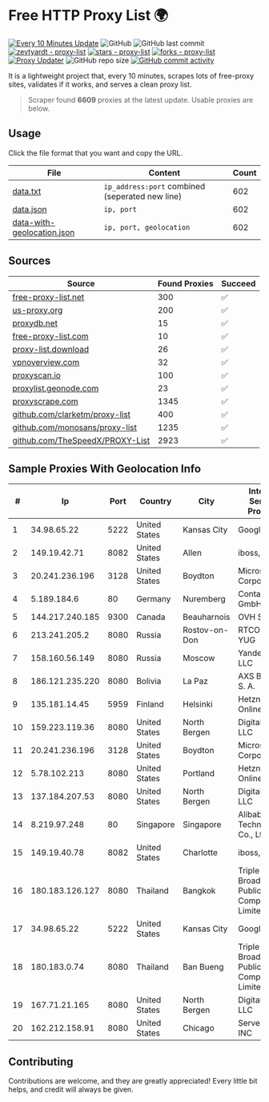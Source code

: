 
# Free HTTP Proxy List 🌍

[![Every 10 Minutes Update](https://github.com/mertguvencli/http-proxy-list/actions/workflows/main.yml/badge.svg?branch=main)](https://github.com/mertguvencli/http-proxy-list/actions/workflows/main.yml)
![GitHub](https://img.shields.io/github/license/mertguvencli/http-proxy-list)
![GitHub last commit](https://img.shields.io/github/last-commit/mertguvencli/http-proxy-list)
[![zevtyardt - proxy-list](https://img.shields.io/static/v1?label=zevtyardt&message=proxy-list&color=blue&logo=github)](https://github.com/zevtyardt/proxy-list "Go to GitHub repo")
[![stars - proxy-list](https://img.shields.io/github/stars/zevtyardt/proxy-list?style=social)](https://github.com/zevtyardt/proxy-list)
[![forks - proxy-list](https://img.shields.io/github/forks/zevtyardt/proxy-list?style=social)](https://github.com/zevtyardt/proxy-list)
[![Proxy Updater](https://github.com/zevtyardt/proxy-list/workflows/Proxy%20Updater/badge.svg)](https://github.com/zevtyardt/proxy-list/actions?query=workflow:"Proxy+Updater")
![GitHub repo size](https://img.shields.io/github/repo-size/zevtyardt/proxy-list)
[![GitHub commit activity](https://img.shields.io/github/commit-activity/m/zevtyardt/proxy-list?logo=commits)](https://github.com/zevtyardt/proxy-list/commits/main)

It is a lightweight project that, every 10 minutes, scrapes lots of free-proxy sites, validates if it works, and serves a clean proxy list.

> Scraper found **6609** proxies at the latest update. Usable proxies are below.

## Usage

Click the file format that you want and copy the URL.

|File|Content|Count|
|----|-------|-----|
|[data.txt](https://raw.githubusercontent.com/mertguvencli/http-proxy-list/main/proxy-list/data.txt)|`ip_address:port` combined (seperated new line)|602|
|[data.json](https://raw.githubusercontent.com/mertguvencli/http-proxy-list/main/proxy-list/data.json)|`ip, port`|602|
|[data-with-geolocation.json](https://raw.githubusercontent.com/mertguvencli/http-proxy-list/main/proxy-list/data-with-geolocation.json)|`ip, port, geolocation`|602|

## Sources

|Source|Found Proxies|Succeed|
|------|-------------|-------|
|[free-proxy-list.net](https://free-proxy-list.net)|300|✅|
|[us-proxy.org](https://www.us-proxy.org)|200|✅|
|[proxydb.net](http://proxydb.net)|15|✅|
|[free-proxy-list.com](https://free-proxy-list.com/?page=&port=&type%5B%5D=http&type%5B%5D=https&up_time=0&search=Search)|10|✅|
|[proxy-list.download](https://www.proxy-list.download/HTTP)|26|✅|
|[vpnoverview.com](https://vpnoverview.com/privacy/anonymous-browsing/free-proxy-servers)|32|✅|
|[proxyscan.io](https://www.proxyscan.io)|100|✅|
|[proxylist.geonode.com](https://proxylist.geonode.com/api/proxy-list?limit=300&page=1&sort_by=lastChecked&sort_type=desc&protocols=http,https)|23|✅|
|[proxyscrape.com](https://api.proxyscrape.com/v2/?request=displayproxies&protocol=http&timeout=10000&country=all&ssl=all&anonymity=all)|1345|✅|
|[github.com/clarketm/proxy-list](https://raw.githubusercontent.com/clarketm/proxy-list/master/proxy-list-raw.txt)|400|✅|
|[github.com/monosans/proxy-list](https://raw.githubusercontent.com/monosans/proxy-list/main/proxies/http.txt)|1235|✅|
|[github.com/TheSpeedX/PROXY-List](https://raw.githubusercontent.com/TheSpeedX/PROXY-List/master/http.txt)|2923|✅|


## Sample Proxies With Geolocation Info

|#|Ip|Port|Country|City|Internet Service Provider|
|-|--|----|-------|----|-------------------------|
|1|34.98.65.22|5222|United States|Kansas City|Google LLC|
|2|149.19.42.71|8082|United States|Allen|iboss, inc|
|3|20.241.236.196|3128|United States|Boydton|Microsoft Corporation|
|4|5.189.184.6|80|Germany|Nuremberg|Contabo GmbH|
|5|144.217.240.185|9300|Canada|Beauharnois|OVH SAS|
|6|213.241.205.2|8080|Russia|Rostov-on-Don|RTCOMM-YUG|
|7|158.160.56.149|8080|Russia|Moscow|Yandex.Cloud LLC|
|8|186.121.235.220|8080|Bolivia|La Paz|AXS Bolivia S. A.|
|9|135.181.14.45|5959|Finland|Helsinki|Hetzner Online GmbH|
|10|159.223.119.36|8080|United States|North Bergen|DigitalOcean, LLC|
|11|20.241.236.196|3128|United States|Boydton|Microsoft Corporation|
|12|5.78.102.213|8080|United States|Portland|Hetzner Online GmbH|
|13|137.184.207.53|8080|United States|North Bergen|DigitalOcean, LLC|
|14|8.219.97.248|80|Singapore|Singapore|Alibaba (US) Technology Co., Ltd.|
|15|149.19.40.78|8082|United States|Charlotte|iboss, inc|
|16|180.183.126.127|8080|Thailand|Bangkok|Triple T Broadband Public Company Limited|
|17|34.98.65.22|5222|United States|Kansas City|Google LLC|
|18|180.183.0.74|8080|Thailand|Ban Bueng|Triple T Broadband Public Company Limited|
|19|167.71.21.165|8080|United States|North Bergen|DigitalOcean, LLC|
|20|162.212.158.91|8080|United States|Chicago|ServerCheap INC|



## Contributing

Contributions are welcome, and they are greatly appreciated! Every
little bit helps, and credit will always be given.

